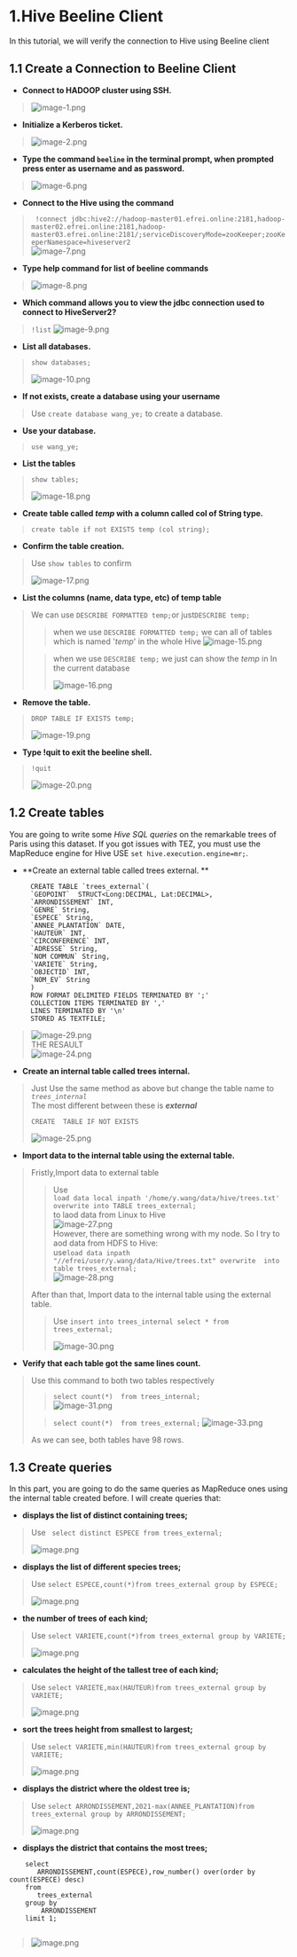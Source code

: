 # 1.Hive Beeline Client
In this tutorial, we will verify the connection to Hive using Beeline client



## 1.1 Create a Connection to Beeline Client
+ **Connect to HADOOP cluster using SSH.**
>![image-1.png](https://raw.githubusercontent.com/ye-WANG-Efrei/img_house/main/Framework/Hive_lab/1.1.1.png)

+ **Initialize a Kerberos ticket.**
>![image-2.png](https://raw.githubusercontent.com/ye-WANG-Efrei/img_house/main/Framework/Hive_lab/1.1.2.png)

+ **Type the command `beeline` in the terminal prompt, when prompted press enter as username and as password.**
>![image-6.png](https://raw.githubusercontent.com/ye-WANG-Efrei/img_house/main/Framework/Hive_lab/1.1.3.png)

+ **Connect to the Hive using the command**  
>` 
    !connect jdbc:hive2://hadoop-master01.efrei.online:2181,hadoop-master02.efrei.online:2181,hadoop-master03.efrei.online:2181/;serviceDiscoveryMode=zooKeeper;zooKeeperNamespace=hiveserver2
`  
>![image-7.png](https://raw.githubusercontent.com/ye-WANG-Efrei/img_house/main/Framework/Hive_lab/1.1.5.png)

+ **Type help command for list of beeline commands**
>![image-8.png](https://raw.githubusercontent.com/ye-WANG-Efrei/img_house/main/Framework/Hive_lab/1.1.4.png)

+ **Which command allows you to view the jdbc connection used to connect to HiveServer2?**  
> `!list`
>![image-9.png](https://raw.githubusercontent.com/ye-WANG-Efrei/img_house/main/Framework/Hive_lab/1.1.6.png)

+ **List all databases.**  
>`show databases;`  
> 
>![image-10.png](https://raw.githubusercontent.com/ye-WANG-Efrei/img_house/main/Framework/Hive_lab/1.1.7.png)

+ **If not exists, create a database using your username**  
>Use `create database wang_ye;` to create a database.

+ **Use your database.**  
>`use wang_ye;`

+ **List the tables**  
>`show tables;`  
> 
>![image-18.png](https://raw.githubusercontent.com/ye-WANG-Efrei/img_house/main/Framework/Hive_lab/1.1.8.png)

+ **Create table called *temp* with a column called col of String type.**  
>`create table if not EXISTS temp (col string);`

+ **Confirm the table creation.**  
> Use `show tables` to confirm  
> 
>![image-17.png](https://raw.githubusercontent.com/ye-WANG-Efrei/img_house/main/Framework/Hive_lab/1.1.9.png)

+ **List the columns (name, data type, etc) of temp table**
>We can use `DESCRIBE FORMATTED temp;`or just`DESCRIBE temp;`  
>>when we use `DESCRIBE FORMATTED temp;` we can all of tables which is named '*temp*' in the whole Hive 
>>![image-15.png](https://raw.githubusercontent.com/ye-WANG-Efrei/img_house/main/Framework/Hive_lab/1.1.10.png)  
> 
>>when we use `DESCRIBE temp;` we just can show the *temp* in In the current database  
>>
>>![image-16.png](https://raw.githubusercontent.com/ye-WANG-Efrei/img_house/main/Framework/Hive_lab/1.1.11.png)

+ **Remove the table.**  
>`DROP TABLE IF EXISTS temp;`  
> 
>![image-19.png](https://raw.githubusercontent.com/ye-WANG-Efrei/img_house/main/Framework/Hive_lab/1.1.12.png)

+ **Type !quit to exit the beeline shell.**
>`!quit`
> 
>![image-20.png](https://raw.githubusercontent.com/ye-WANG-Efrei/img_house/main/Framework/Hive_lab/1.1.13.png)

## 1.2 Create tables
You are going to write some *Hive SQL queries* on the remarkable trees of Paris
using this dataset. If you got issues with TEZ, you must use the MapReduce
engine for Hive USE `set hive.execution.engine=mr;`.

+ **Create an external table called trees external. ** 
  ```
    CREATE TABLE `trees_external`(
    `GEOPOINT`  STRUCT<Long:DECIMAL, Lat:DECIMAL>,
    `ARRONDISSEMENT` INT,
    `GENRE` String,
    `ESPECE` String,
    `ANNEE_PLANTATION` DATE,
    `HAUTEUR` INT,
    `CIRCONFERENCE` INT,
    `ADRESSE` String,
    `NOM COMMUN` String,
    `VARIETE` String,
    `OBJECTID` INT,
    `NOM_EV` String
    )
    ROW FORMAT DELIMITED FIELDS TERMINATED BY ';' 
    COLLECTION ITEMS TERMINATED BY ','
    LINES TERMINATED BY '\n'
    STORED AS TEXTFILE;
    ```
> ![image-29.png](https://raw.githubusercontent.com/ye-WANG-Efrei/img_house/main/Framework/Hive_lab/1.2.1.png)  
> THE RESAULT  
>![image-24.png](https://raw.githubusercontent.com/ye-WANG-Efrei/img_house/main/Framework/Hive_lab/1.2.2.png)

+ **Create an internal table called trees internal.**  
>Just Use the same method as above but change the table name to *`trees_internal`*  
>The most different between these is ***external*** 
> 
>`CREATE  TABLE IF NOT EXISTS `  
> 
>![image-25.png](https://raw.githubusercontent.com/ye-WANG-Efrei/img_house/main/Framework/Hive_lab/1.2.4.png)


+ **Import data to the internal table using the external table.**  
>Fristly,Import data to external table
>>Use  
>>`load data local inpath '/home/y.wang/data/hive/trees.txt' overwrite into TABLE trees_external;`  
>>to laod data from Linux to Hive  
>>![image-27.png](https://raw.githubusercontent.com/ye-WANG-Efrei/img_house/main/Framework/Hive_lab/1.2.5.png)  
>>However, there are something wrong with my node. So I try to aod data from HDFS to Hive:  
>>use`load data inpath "//efrei/user/y.wang/data/Hive/trees.txt" overwrite  into table trees_external;`  
>>![image-28.png](https://raw.githubusercontent.com/ye-WANG-Efrei/img_house/main/Framework/Hive_lab/1.2.6.png)  
>
>After than that, Import data to the internal table using the external table.
>> Use `insert into trees_internal select * from trees_external;`  
>>
>>![image-30.png](https://raw.githubusercontent.com/ye-WANG-Efrei/img_house/main/Framework/Hive_lab/insertaftersetMR.png)

+ **Verify that each table got the same lines count.**  
>Use this command to both two tables respectively  
>>`select count(*)  from trees_internal;`  
>>![image-31.png](https://raw.githubusercontent.com/ye-WANG-Efrei/img_house/main/Framework/Hive_lab/1.2.8.png)  
>
>>`select count(*)  from trees_external;`
>>![image-33.png](https://raw.githubusercontent.com/ye-WANG-Efrei/img_house/main/Framework/Hive_lab/1.2.9.png)  
> 
> As we can see, both tables have 98 rows.

## 1.3 Create queries
In this part, you are going to do the same queries as MapReduce ones using the
internal table created before. I will create queries that:
+ **displays the list of distinct containing trees;**  
>Use ` select distinct ESPECE from trees_external;`  
> 
> ![image.png](https://raw.githubusercontent.com/ye-WANG-Efrei/img_house/main/Framework/Hive_lab/1.3.1.png)  

+ **displays the list of different species trees;**  
>Use `select ESPECE,count(*)from trees_external group by ESPECE;`  
> 
> ![image.png](https://raw.githubusercontent.com/ye-WANG-Efrei/img_house/main/Framework/Hive_lab/1.3.2.png)  

+ **the number of trees of each kind;**  
>Use `select VARIETE,count(*)from trees_external group by VARIETE;` 
> 
> ![image.png](https://raw.githubusercontent.com/ye-WANG-Efrei/img_house/main/Framework/Hive_lab/1.3.3.png)  

+ **calculates the height of the tallest tree of each kind;**  
>Use `select VARIETE,max(HAUTEUR)from trees_external group by VARIETE;`
> 
> ![image.png](https://raw.githubusercontent.com/ye-WANG-Efrei/img_house/main/Framework/Hive_lab/1.3.4.png)

+ **sort the trees height from smallest to largest;**  
>Use `select VARIETE,min(HAUTEUR)from trees_external group by VARIETE;`
> 
>![image.png](https://raw.githubusercontent.com/ye-WANG-Efrei/img_house/main/Framework/Hive_lab/1.3.5.png)

+ **displays the district where the oldest tree is;**  
>Use `select ARRONDISSEMENT,2021-max(ANNEE_PLANTATION)from trees_external group by ARRONDISSEMENT;`  
> 
>![image.png](https://raw.githubusercontent.com/ye-WANG-Efrei/img_house/main/Framework/Hive_lab/1.3.6.png)

+ **displays the district that contains the most trees;**  

```
    select 
       ARRONDISSEMENT,count(ESPECE),row_number() over(order by count(ESPECE) desc) 
    from 
       trees_external 
    group by 
        ARRONDISSEMENT
    limit 1;
    
```

> 
>![image.png](https://raw.githubusercontent.com/ye-WANG-Efrei/img_house/main/Framework/Hive_lab/1.3.7.png)  